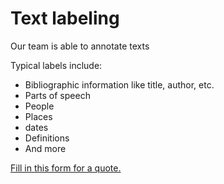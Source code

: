 
# Text labeling

Our team is able to annotate texts 

Typical labels include:

- Bibliographic information like title, author, etc.
- Parts of speech
- People
- Places
- dates
- Definitions
- And more

[Fill in this form for a quote.](https://pecha.jobs/)
